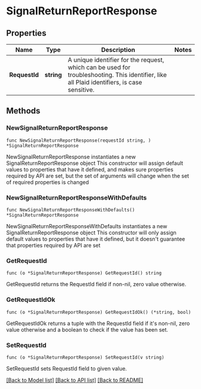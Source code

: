 # SignalReturnReportResponse

## Properties

Name | Type | Description | Notes
------------ | ------------- | ------------- | -------------
**RequestId** | **string** | A unique identifier for the request, which can be used for troubleshooting. This identifier, like all Plaid identifiers, is case sensitive. | 

## Methods

### NewSignalReturnReportResponse

`func NewSignalReturnReportResponse(requestId string, ) *SignalReturnReportResponse`

NewSignalReturnReportResponse instantiates a new SignalReturnReportResponse object
This constructor will assign default values to properties that have it defined,
and makes sure properties required by API are set, but the set of arguments
will change when the set of required properties is changed

### NewSignalReturnReportResponseWithDefaults

`func NewSignalReturnReportResponseWithDefaults() *SignalReturnReportResponse`

NewSignalReturnReportResponseWithDefaults instantiates a new SignalReturnReportResponse object
This constructor will only assign default values to properties that have it defined,
but it doesn't guarantee that properties required by API are set

### GetRequestId

`func (o *SignalReturnReportResponse) GetRequestId() string`

GetRequestId returns the RequestId field if non-nil, zero value otherwise.

### GetRequestIdOk

`func (o *SignalReturnReportResponse) GetRequestIdOk() (*string, bool)`

GetRequestIdOk returns a tuple with the RequestId field if it's non-nil, zero value otherwise
and a boolean to check if the value has been set.

### SetRequestId

`func (o *SignalReturnReportResponse) SetRequestId(v string)`

SetRequestId sets RequestId field to given value.



[[Back to Model list]](../README.md#documentation-for-models) [[Back to API list]](../README.md#documentation-for-api-endpoints) [[Back to README]](../README.md)


